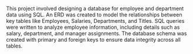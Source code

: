 This project involved designing a database for employee and department data using SQL.
An ERD was created to model the relationships between key tables like Employees, Salaries, Departments, and Titles. 
SQL queries were written to analyze employee information, including details such as salary, department, and manager assignments.
The database schema was created with primary and foreign keys to ensure data integrity across all tables.
